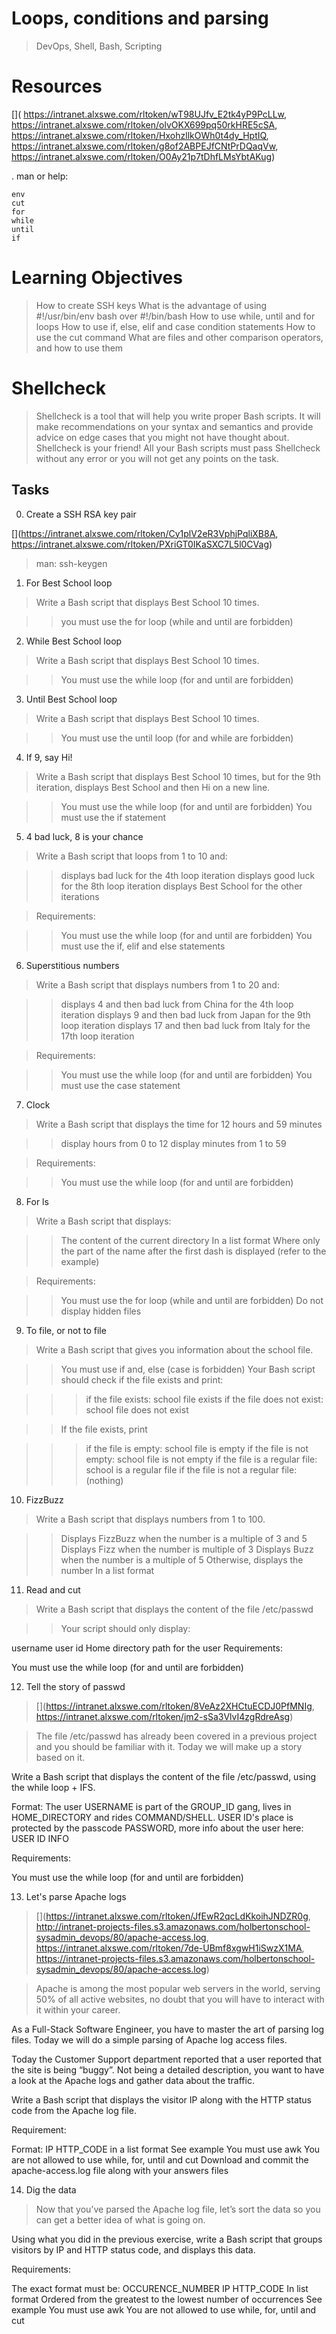 # Loops, conditions and parsing
> DevOps, Shell, Bash, Scripting

# Resources

[]( https://intranet.alxswe.com/rltoken/wT98UJfv_E2tk4yP9PcLLw, https://intranet.alxswe.com/rltoken/olvOKX699pq50rkHRE5cSA, https://intranet.alxswe.com/rltoken/HxohzllkOWh0t4dy_HptIQ, https://intranet.alxswe.com/rltoken/g8of2ABPEJfCNtPrDQaqVw, https://intranet.alxswe.com/rltoken/O0Ay21p7tDhfLMsYbtAKug)

. man or help:
~~~
env
cut
for
while
until
if
~~~

# Learning Objectives

> How to create SSH keys
 What is the advantage of using #!/usr/bin/env bash over #!/bin/bash
 How to use while, until and for loops
 How to use if, else, elif and case condition statements
 How to use the cut command
 What are files and other comparison operators, and how to use them

# Shellcheck

 [](https://intranet.alxswe.com/rltoken/joK6l_yEZ9N7T0GQ1RDjLA)
 >Shellcheck is a tool that will help you write proper Bash scripts. It will make recommendations on your syntax and semantics and provide advice on edge cases that you might not have thought about. Shellcheck is your friend! All your Bash scripts must pass Shellcheck without any error or you will not get any points on the task.

## Tasks

 0. Create a SSH RSA key pair

 [](https://intranet.alxswe.com/rltoken/Cy1plV2eR3VphjPqliXB8A, https://intranet.alxswe.com/rltoken/PXriGT0IKaSXC7L5l0CVag)

> man: ssh-keygen

1. For Best School loop

> Write a Bash script that displays Best School 10 times.

> > you must use the for loop (while and until are forbidden)

2. While Best School loop

> Write a Bash script that displays Best School 10 times.

> > You must use the while loop (for and until are forbidden)

3. Until Best School loop

> Write a Bash script that displays Best School 10 times.

> > You must use the until loop (for and while are forbidden)

4. If 9, say Hi!

> Write a Bash script that displays Best School 10 times, but for the 9th iteration, displays Best School and then Hi on a new line.

> >You must use the while loop (for and until are forbidden)
You must use the if statement

5. 4 bad luck, 8 is your chance

> Write a Bash script that loops from 1 to 10 and:

> > displays bad luck for the 4th loop iteration
displays good luck for the 8th loop iteration
displays Best School for the other iterations

> Requirements:

> > You must use the while loop (for and until are forbidden)
You must use the if, elif and else statements

6. Superstitious numbers

> Write a Bash script that displays numbers from 1 to 20 and:

> > displays 4 and then bad luck from China for the 4th loop iteration
displays 9 and then bad luck from Japan for the 9th loop iteration
displays 17 and then bad luck from Italy for the 17th loop iteration

> Requirements:

> > You must use the while loop (for and until are forbidden)
You must use the case statement

7. Clock

> Write a Bash script that displays the time for 12 hours and 59 minutes

> > display hours from 0 to 12
display minutes from 1 to 59

> Requirements:

> > You must use the while loop (for and until are forbidden)

8. For ls

> Write a Bash script that displays:

> > The content of the current directory
In a list format
Where only the part of the name after the first dash is displayed (refer to the example)

> Requirements:

> > You must use the for loop (while and until are forbidden)
Do not display hidden files

9. To file, or not to file

> Write a Bash script that gives you information about the school file.

> > You must use if and, else (case is forbidden)
Your Bash script should check if the file exists and print:

> > > if the file exists: school file exists
if the file does not exist: school file does not exist

> > If the file exists, print

> > > if the file is empty: school file is empty
if the file is not empty: school file is not empty
if the file is a regular file: school is a regular file
if the file is not a regular file: (nothing)

10. FizzBuzz

> Write a Bash script that displays numbers from 1 to 100.

> > Displays FizzBuzz when the number is a multiple of 3 and 5
Displays Fizz when the number is multiple of 3
Displays Buzz when the number is a multiple of 5
Otherwise, displays the number
In a list format

11. Read and cut

> Write a Bash script that displays the content of the file /etc/passwd

> > Your script should only display:

username
user id
Home directory path for the user
Requirements:

You must use the while loop (for and until are forbidden)

12. Tell the story of passwd

> [](https://intranet.alxswe.com/rltoken/8VeAz2XHCtuECDJ0PfMNIg, https://intranet.alxswe.com/rltoken/jm2-sSa3VlvI4zgRdreAsg)

> The file /etc/passwd has already been covered in a previous project and you should be familiar with it. Today we will make up a story based on it.

Write a Bash script that displays the content of the file /etc/passwd, using the while loop + IFS.

Format: The user USERNAME is part of the GROUP_ID gang, lives in HOME_DIRECTORY and rides COMMAND/SHELL. USER ID's place is protected by the passcode PASSWORD, more info about the user here: USER ID INFO

Requirements:

You must use the while loop (for and until are forbidden)

13. Let's parse Apache logs

> [](https://intranet.alxswe.com/rltoken/JfEwR2qcLdKkoihJNDZR0g, http://intranet-projects-files.s3.amazonaws.com/holbertonschool-sysadmin_devops/80/apache-access.log, https://intranet.alxswe.com/rltoken/7de-UBmf8xgwH1iSwzX1MA, https://intranet-projects-files.s3.amazonaws.com/holbertonschool-sysadmin_devops/80/apache-access.log)

> Apache is among the most popular web servers in the world, serving 50% of all active websites, no doubt that you will have to interact with it within your career.

As a Full-Stack Software Engineer, you have to master the art of parsing log files. Today we will do a simple parsing of Apache log access files.

Today the Customer Support department reported that a user reported that the site is being “buggy”. Not being a detailed description, you want to have a look at the Apache logs and gather data about the traffic.

Write a Bash script that displays the visitor IP along with the HTTP status code from the Apache log file.

Requirement:

Format: IP HTTP_CODE
in a list format
See example
You must use awk
You are not allowed to use while, for, until and cut
Download and commit the apache-access.log file along with your answers files

14. Dig the data

> Now that you’ve parsed the Apache log file, let’s sort the data so you can get a better idea of what is going on.

Using what you did in the previous exercise, write a Bash script that groups visitors by IP and HTTP status code, and displays this data.

Requirements:

The exact format must be:
OCCURENCE_NUMBER IP HTTP_CODE
In list format
Ordered from the greatest to the lowest number of occurrences
See example
You must use awk
You are not allowed to use while, for, until and cut
